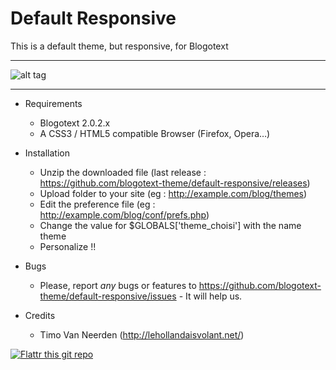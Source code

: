 Default Responsive
==================

This is a default theme, but responsive, for Blogotext

---

![alt tag](http://www.xoofoo.org/uploads/thm_blogotext/default-responsive.png)

---

- Requirements
  * Blogotext 2.0.2.x
  * A CSS3 / HTML5 compatible Browser (Firefox, Opera…)

- Installation
  * Unzip the downloaded file (last release : https://github.com/blogotext-theme/default-responsive/releases)
  * Upload folder to your site (eg : http://example.com/blog/themes)
  * Edit the preference file  (eg : http://example.com/blog/conf/prefs.php)
  * Change the value for $GLOBALS['theme_choisi'] with the name theme
  * Personalize !!

- Bugs
  * Please, report *any* bugs or features to https://github.com/blogotext-theme/default-responsive/issues - It will help us.
  
- Credits
  * Timo Van Neerden (http://lehollandaisvolant.net/)

 [![Flattr this git repo](http://api.flattr.com/button/flattr-badge-large.png)](http://flattr.com/thing/734525/Blogotext)

